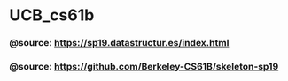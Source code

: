 # UCB_cs61b
### @source: https://sp19.datastructur.es/index.html
### @source: https://github.com/Berkeley-CS61B/skeleton-sp19

